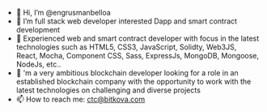 - 👋 Hi, I’m @engrusmanbelloa
- 👀 I’m full stack web developer interested Dapp and smart contract development 
- 🌱 Experienced web and smart contract developer with focus in the latest technologies such as HTML5, CSS3, JavaScript, Solidty, Web3JS, React, Mocha, Component CSS, Sass, ExpressJs, MongoDB, Mongoose, NodeJs, etc..
- 💞️ 'm a very ambitious blockchain developer looking for a role in an established blockchain company with the opportunity to work with the latest technologies on challenging and diverse projects
- 📫 How to reach me: ctc@bitkova.com

<!---
engrusmanbelloa/engrusmanbelloa is a ✨ special ✨ repository because its `README.md` (this file) appears on your GitHub profile.
You can click the Preview link to take a look at your changes.
--->
